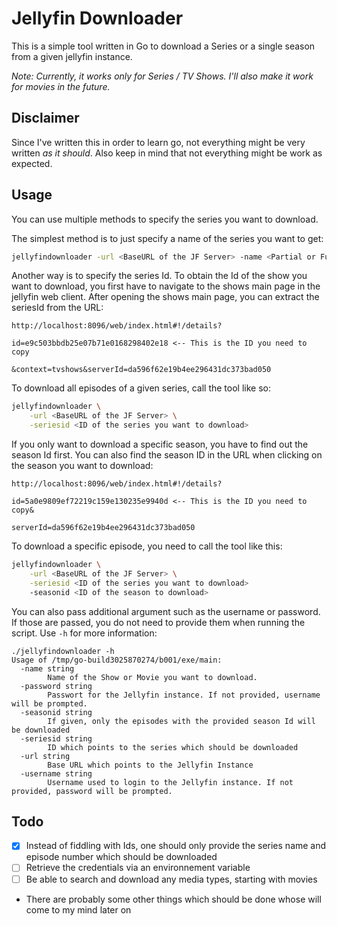 # Jellyfin Downloader

This is a simple tool written in Go to download a Series or a single season from a given jellyfin instance. 

_Note: Currently, it works only for Series / TV Shows. I'll also make it work for movies in the future._

## Disclaimer

Since I've written this in order to learn go, not everything might be very written _as it should_. Also keep in mind
that not everything might be work as expected. 

## Usage

You can use multiple methods to specify the series you want to download. 

The simplest method is to just specify a name of the series you want to get: 

```bash
jellyfindownloader -url <BaseURL of the JF Server> -name <Partial or Full Name of the Show>
```

Another way is to specify the series Id. 
To obtain the Id of the show you want to download, you first have to navigate to the shows main page
in the jellyfin web client. After opening the shows main page, you can extract the seriesId from the URL: 

```
http://localhost:8096/web/index.html#!/details?

id=e9c503bbdb25e07b71e0168298402e18 <-- This is the ID you need to copy

&context=tvshows&serverId=da596f62e19b4ee296431dc373bad050
```

To download all episodes of a given series, call the tool like so: 

```bash
jellyfindownloader \
    -url <BaseURL of the JF Server> \
    -seriesid <ID of the series you want to download> 
```

If you only want to download a specific season, you have to find out the season Id first. You can also find the season ID in the URL when clicking on the season you want to download: 

```
http://localhost:8096/web/index.html#!/details?

id=5a0e9809ef72219c159e130235e9940d <-- This is the ID you need to copy&

serverId=da596f62e19b4ee296431dc373bad050
```

To download a specific episode, you need to call the tool like this: 

```bash
jellyfindownloader \
    -url <BaseURL of the JF Server> \
    -seriesid <ID of the series you want to download> 
    -seasonid <ID of the season to download>
```

You can also pass additional argument such as the username or password. If those are passed, you do not need to provide them when running the script. Use `-h` for more information: 

```
./jellyfindownloader -h
Usage of /tmp/go-build3025870274/b001/exe/main:
  -name string
        Name of the Show or Movie you want to download.
  -password string
        Passwort for the Jellyfin instance. If not provided, username will be prompted.
  -seasonid string
        If given, only the episodes with the provided season Id will be downloaded
  -seriesid string
        ID which points to the series which should be downloaded
  -url string
        Base URL which points to the Jellyfin Instance
  -username string
        Username used to login to the Jellyfin instance. If not provided, password will be prompted.
```

## Todo

- [x] Instead of fiddling with Ids, one should only provide the series name and episode number which should be downloaded
- [ ] Retrieve the credentials via an environnement variable
- [ ] Be able to search and download any media types, starting with movies
- There are probably some other things which should be done whose will come to my mind later on


